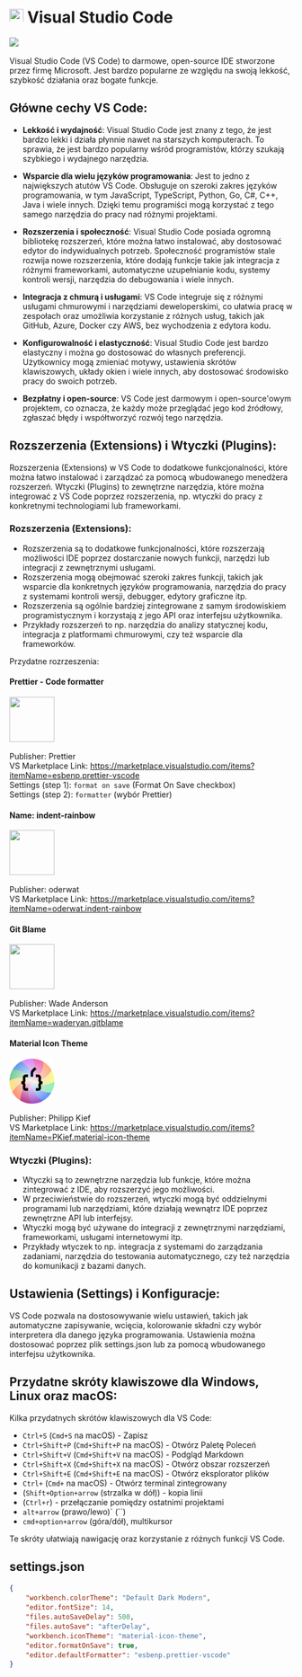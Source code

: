 # <img src="https://code.visualstudio.com/favicon.ico" width="25" height="25"> Visual Studio Code 

<img src="https://code.visualstudio.com/assets/home/home-screenshot-mac-lg-2x.png">

Visual Studio Code (VS Code) to darmowe, open-source IDE stworzone przez firmę Microsoft. Jest bardzo popularne ze względu na swoją lekkość, szybkość działania oraz bogate funkcje.

## Główne cechy VS Code:
- **Lekkość i wydajność**: Visual Studio Code jest znany z tego, że jest bardzo lekki i działa płynnie nawet na starszych komputerach. To sprawia, że jest bardzo popularny wśród programistów, którzy szukają szybkiego i wydajnego narzędzia.

- **Wsparcie dla wielu języków programowania**: Jest to jedno z największych atutów VS Code. Obsługuje on szeroki zakres języków programowania, w tym JavaScript, TypeScript, Python, Go, C#, C++, Java i wiele innych. Dzięki temu programiści mogą korzystać z tego samego narzędzia do pracy nad różnymi projektami.

- **Rozszerzenia i społeczność**: Visual Studio Code posiada ogromną bibliotekę rozszerzeń, które można łatwo instalować, aby dostosować edytor do indywidualnych potrzeb. Społeczność programistów stale rozwija nowe rozszerzenia, które dodają funkcje takie jak integracja z różnymi frameworkami, automatyczne uzupełnianie kodu, systemy kontroli wersji, narzędzia do debugowania i wiele innych.

- **Integracja z chmurą i usługami**: VS Code integruje się z różnymi usługami chmurowymi i narzędziami deweloperskimi, co ułatwia pracę w zespołach oraz umożliwia korzystanie z różnych usług, takich jak GitHub, Azure, Docker czy AWS, bez wychodzenia z edytora kodu.

- **Konfigurowalność i elastyczność**: Visual Studio Code jest bardzo elastyczny i można go dostosować do własnych preferencji. Użytkownicy mogą zmieniać motywy, ustawienia skrótów klawiszowych, układy okien i wiele innych, aby dostosować środowisko pracy do swoich potrzeb.

- **Bezpłatny i open-source**: VS Code jest darmowym i open-source'owym projektem, co oznacza, że ​​każdy może przeglądać jego kod źródłowy, zgłaszać błędy i współtworzyć rozwój tego narzędzia.

## Rozszerzenia (Extensions) i Wtyczki (Plugins):

Rozszerzenia (Extensions) w VS Code to dodatkowe funkcjonalności, które można łatwo instalować i zarządzać za pomocą wbudowanego menedżera rozszerzeń. Wtyczki (Plugins) to zewnętrzne narzędzia, które można integrować z VS Code poprzez rozszerzenia, np. wtyczki do pracy z konkretnymi technologiami lub frameworkami.

### Rozszerzenia (Extensions):
- Rozszerzenia są to dodatkowe funkcjonalności, które rozszerzają możliwości IDE poprzez dostarczanie nowych funkcji, narzędzi lub integracji z zewnętrznymi usługami.
- Rozszerzenia mogą obejmować szeroki zakres funkcji, takich jak wsparcie dla konkretnych języków programowania, narzędzia do pracy z systemami kontroli wersji, debugger, edytory graficzne itp.
- Rozszerzenia są ogólnie bardziej zintegrowane z samym środowiskiem programistycznym i korzystają z jego API oraz interfejsu użytkownika.
- Przykłady rozszerzeń to np. narzędzia do analizy statycznej kodu, integracja z platformami chmurowymi, czy też wsparcie dla frameworków.

Przydatne rozrzeszenia:

#### Prettier - Code formatter
<img src="https://esbenp.gallerycdn.vsassets.io/extensions/esbenp/prettier-vscode/10.1.0/1690819498575/Microsoft.VisualStudio.Services.Icons.Default" width="80" height="80">

Publisher: Prettier <br>
VS Marketplace Link: https://marketplace.visualstudio.com/items?itemName=esbenp.prettier-vscode<br>
Settings (step 1): `format on save` (Format On Save checkbox)<br>
Settings (step 2): `formatter` (wybór Prettier)

#### Name: indent-rainbow
<img src="https://oderwat.gallerycdn.vsassets.io/extensions/oderwat/indent-rainbow/8.3.1/1649543509070/Microsoft.VisualStudio.Services.Icons.Default" width="80" height="80">

Publisher: oderwat<br>
VS Marketplace Link: https://marketplace.visualstudio.com/items?itemName=oderwat.indent-rainbow

#### Git Blame
<img src="https://waderyan.gallerycdn.vsassets.io/extensions/waderyan/gitblame/10.9.0/1707231195180/Microsoft.VisualStudio.Services.Icons.Default" width="80" height="80">

Publisher: Wade Anderson <br>
VS Marketplace Link: https://marketplace.visualstudio.com/items?itemName=waderyan.gitblame

#### Material Icon Theme
<img src="https://raw.githubusercontent.com/PKief/vscode-material-icon-theme/main/logo.png" width="80" height="80">

Publisher: Philipp Kief<br>
VS Marketplace Link: https://marketplace.visualstudio.com/items?itemName=PKief.material-icon-theme


### Wtyczki (Plugins):
- Wtyczki są to zewnętrzne narzędzia lub funkcje, które można zintegrować z IDE, aby rozszerzyć jego możliwości.
- W przeciwieństwie do rozszerzeń, wtyczki mogą być oddzielnymi programami lub narzędziami, które działają wewnątrz IDE poprzez zewnętrzne API lub interfejsy.
- Wtyczki mogą być używane do integracji z zewnętrznymi narzędziami, frameworkami, usługami internetowymi itp.
- Przykłady wtyczek to np. integracja z systemami do zarządzania zadaniami, narzędzia do testowania automatycznego, czy też narzędzia do komunikacji z bazami danych.

## Ustawienia (Settings) i Konfiguracje:

VS Code pozwala na dostosowywanie wielu ustawień, takich jak automatyczne zapisywanie, wcięcia, kolorowanie składni czy wybór interpretera dla danego języka programowania. Ustawienia można dostosować poprzez plik settings.json lub za pomocą wbudowanego interfejsu użytkownika.

## Przydatne skróty klawiszowe dla Windows, Linux oraz macOS:

Kilka przydatnych skrótów klawiszowych dla VS Code:
- `Ctrl+S` (`Cmd+S` na macOS) - Zapisz
- `Ctrl+Shift+P` (`Cmd+Shift+P` na macOS) - Otwórz Paletę Poleceń
- `Ctrl+Shift+V` (`Cmd+Shift+V` na macOS) - Podgląd Markdown
- `Ctrl+Shift+X` (`Cmd+Shift+X` na macOS) - Otwórz obszar rozszerzeń
- `Ctrl+Shift+E` (`Cmd+Shift+E` na macOS) - Otwórz eksplorator plików
- `Ctrl+` (`Cmd+` na macOS) - Otwórz terminal zintegrowany
- (`Shift+Option+arrow` (strzalka w dół)) - kopia linii
- (`Ctrl+r`) - przełączanie pomiędzy ostatnimi projektami
- `alt+arrow` (prawo/lewo)` (``)
- `cmd+option+arrow` (góra/dół), multikursor

Te skróty ułatwiają nawigację oraz korzystanie z różnych funkcji VS Code. 

## settings.json
```json
{
    "workbench.colorTheme": "Default Dark Modern",
    "editor.fontSize": 14,
    "files.autoSaveDelay": 500,
    "files.autoSave": "afterDelay",
    "workbench.iconTheme": "material-icon-theme",
    "editor.formatOnSave": true,
    "editor.defaultFormatter": "esbenp.prettier-vscode"
}
```